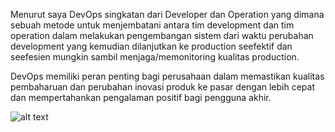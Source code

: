 Menurut saya DevOps singkatan dari Developer dan Operation yang dimana sebuah metode untuk menjembatani antara tim development dan tim operation dalam melakukan pengembangan sistem dari waktu perubahan development yang kemudian dilanjutkan ke production seefektif dan seefesien mungkin sambil menjaga/memonitoring kualitas production. 

DevOps memiliki peran penting bagi perusahaan dalam memastikan kualitas pembaharuan dan perubahan inovasi produk ke pasar dengan lebih cepat dan mempertahankan pengalaman positif bagi pengguna akhir.

![alt text](https://github.com/asepboy/devops-dumbways-btch4-kl3/blob/main/folder-image-jawaban/01.png)
